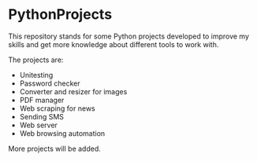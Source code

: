 # PythonProjects
This repository stands for some Python projects developed to improve my skills and get more knowledge about different tools to work with. 

The projects are:
- Unitesting
- Password checker
- Converter and resizer for images
- PDF manager
- Web scraping for news
- Sending SMS
- Web server
- Web browsing automation

More projects will be added.
